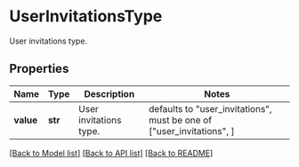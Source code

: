 # UserInvitationsType

User invitations type.
## Properties
Name | Type | Description | Notes
------------ | ------------- | ------------- | -------------
**value** | **str** | User invitations type. | defaults to "user_invitations",  must be one of ["user_invitations", ]

[[Back to Model list]](README.md#documentation-for-models) [[Back to API list]](README.md#documentation-for-api-endpoints) [[Back to README]](README.md)


